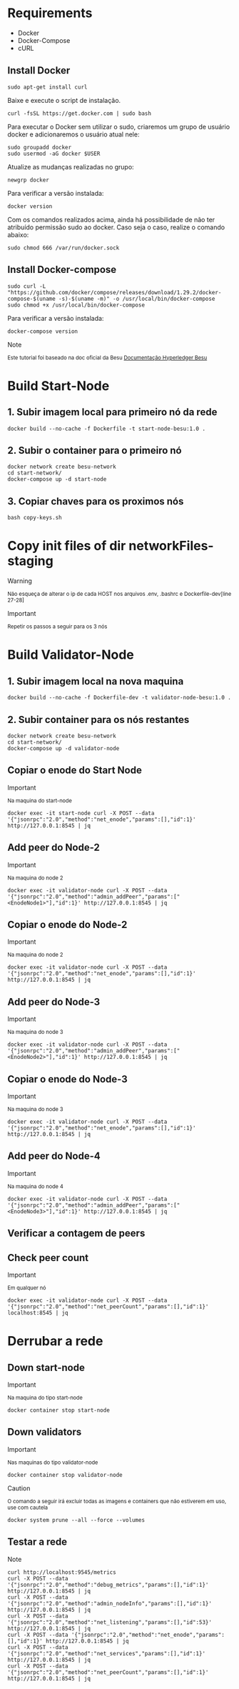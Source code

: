 # Requirements
- Docker
- Docker-Compose
- cURL

## Install Docker
``` 
sudo apt-get install curl
```
Baixe e execute o script de instalação.

```
curl -fsSL https://get.docker.com | sudo bash
```
Para executar o Docker sem utilizar o sudo, criaremos um grupo de usuário docker e adicionaremos o usuário atual nele:
```
sudo groupadd docker
sudo usermod -aG docker $USER
```
Atualize as mudanças realizadas no grupo:
```
newgrp docker
```
Para verificar a versão instalada:
```
docker version
```
Com os comandos realizados acima, ainda há possibilidade de não ter atribuído permissão sudo ao docker. Caso seja o caso, realize o comando abaixo:
```
sudo chmod 666 /var/run/docker.sock
```

## Install Docker-compose
```
sudo curl -L "https://github.com/docker/compose/releases/download/1.29.2/docker-compose-$(uname -s)-$(uname -m)" -o /usr/local/bin/docker-compose
sudo chmod +x /usr/local/bin/docker-compose
```
Para verificar a versão instalada:
```
docker-compose version
```
> [!NOTE]
> <sup>Este tutorial foi baseado na doc oficial da Besu [Documentação Hyperledger Besu](https://besu.hyperledger.org/private-networks/tutorials/permissioning)</sup>

# Build Start-Node
## 1. Subir imagem local para primeiro nó da rede
```
docker build --no-cache -f Dockerfile -t start-node-besu:1.0 .
```
## 2. Subir o container para o primeiro nó
```
docker network create besu-network
cd start-network/
docker-compose up -d start-node
```
## 3. Copiar chaves para os proximos nós 
```
bash copy-keys.sh
```
# Copy init files of dir networkFiles-staging 
> [!WARNING]
> <sup>Não esqueça de alterar o ip de cada HOST nos arquivos .env, .bashrc e Dockerfile-dev[line 27-28]</sup>

> [!IMPORTANT]
> <sup>Repetir os passos a seguir para os 3 nós</sup>
# Build Validator-Node

## 1. Subir imagem local na nova maquina
```
docker build --no-cache -f Dockerfile-dev -t validator-node-besu:1.0 .
```
## 2. Subir container para os nós restantes
```
docker network create besu-network
cd start-network/
docker-compose up -d validator-node
```
## Copiar o enode do Start Node 
> [!IMPORTANT]
> <sup>Na maquina do start-node</sup>
```
docker exec -it start-node curl -X POST --data '{"jsonrpc":"2.0","method":"net_enode","params":[],"id":1}' http://127.0.0.1:8545 | jq  
```
## Add peer do Node-2 
> [!IMPORTANT]
> <sup>Na maquina do node 2</sup>
```
docker exec -it validator-node curl -X POST --data '{"jsonrpc":"2.0","method":"admin_addPeer","params":["<EnodeNode1>"],"id":1}' http://127.0.0.1:8545 | jq 
```
## Copiar o enode do Node-2 
> [!IMPORTANT]
> <sup>Na maquina do node 2</sup>
```
docker exec -it validator-node curl -X POST --data '{"jsonrpc":"2.0","method":"net_enode","params":[],"id":1}' http://127.0.0.1:8545 | jq  
```
## Add peer do Node-3
> [!IMPORTANT]
> <sup>Na maquina do node 3</sup>
```
docker exec -it validator-node curl -X POST --data '{"jsonrpc":"2.0","method":"admin_addPeer","params":["<EnodeNode2>"],"id":1}' http://127.0.0.1:8545 | jq 
```
## Copiar o enode do Node-3
> [!IMPORTANT]
> <sup>Na maquina do node 3</sup>
```
docker exec -it validator-node curl -X POST --data '{"jsonrpc":"2.0","method":"net_enode","params":[],"id":1}' http://127.0.0.1:8545 | jq
```
## Add peer do Node-4
> [!IMPORTANT]
> <sup>Na maquina do node 4</sup>
```
docker exec -it validator-node curl -X POST --data '{"jsonrpc":"2.0","method":"admin_addPeer","params":["<EnodeNode3>"],"id":1}' http://127.0.0.1:8545 | jq 
```
## Verificar a contagem de peers
## Check peer count
> [!IMPORTANT]
> <sup>Em qualquer nó</sup>
```
docker exec -it validator-node curl -X POST --data '{"jsonrpc":"2.0","method":"net_peerCount","params":[],"id":1}' localhost:8545 | jq 
```
# Derrubar a rede 
## Down start-node
> [!IMPORTANT]
> <sup>Na maquina do tipo start-node</sup>
```
docker container stop start-node
```
## Down validators
> [!IMPORTANT]
> <sup>Nas maquinas do tipo validator-node</sup>
```
docker container stop validator-node
```
> [!CAUTION]
> <sup>O comando a seguir irá excluir todas as imagens e containers que não estiverem em uso, use com cautela</sup>
```
docker system prune --all --force --volumes
```
## Testar a rede 

> [!NOTE]
> <sup>
```
curl http://localhost:9545/metrics 
curl -X POST --data '{"jsonrpc":"2.0","method":"debug_metrics","params":[],"id":1}' http://127.0.0.1:8545 | jq
curl -X POST --data '{"jsonrpc":"2.0","method":"admin_nodeInfo","params":[],"id":1}' http://127.0.0.1:8545 | jq
curl -X POST --data '{"jsonrpc":"2.0","method":"net_listening","params":[],"id":53}' http://127.0.0.1:8545 | jq
curl -X POST --data '{"jsonrpc":"2.0","method":"net_enode","params":[],"id":1}' http://127.0.0.1:8545 | jq
curl -X POST --data '{"jsonrpc":"2.0","method":"net_services","params":[],"id":1}' http://127.0.0.1:8545 | jq
curl -X POST --data '{"jsonrpc":"2.0","method":"net_peerCount","params":[],"id":1}' http://127.0.0.1:8545 | jq
```
</sup>
